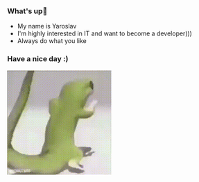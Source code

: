 ### What's up👋

<ul>
  <li>My name is Yaroslav</li> 
  <li>I'm highly interested in IT and want to become a developer)))</li>
  <li>Always do what you like</li>
</ul>

### Have a nice day :)

![Gif](https://github.com/morento101/morento101/raw/main/dance.gif)
